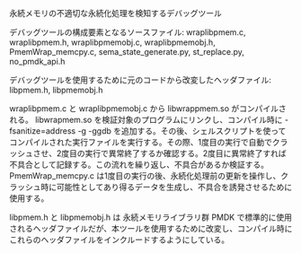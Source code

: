 永続メモリの不適切な永続化処理を検知するデバッグツール

デバッグツールの構成要素となるソースファイル:
wraplibpmem.c,
wraplibpmem.h,
wraplibpmemobj.c,
wraplibpmemobj.h,
PmemWrap_memcpy.c,
sema_state_generate.py,
st_replace.py,
no_pmdk_api.h

デバッグツールを使用するために元のコードから改変したヘッダファイル:
libpmem.h,
libpmemobj.h

wraplibpmem.c と wraplibpmemobj.c から libwrappmem.so がコンパイルされる。
libwrapmem.so を検証対象のプログラムにリンクし、コンパイル時に -fsanitize=address -g -ggdb を追加する。その後、シェルスクリプトを使ってコンパイルされた実行ファイルを実行する。その際、1度目の実行で自動でクラッシュさせ、2度目の実行で異常終了するか確認する。2度目に異常終了すれば不具合として記録する。この流れを繰り返し、不具合があるか検証する。
PmemWrap_memcpy.c は1度目の実行の後、永続化処理前の更新を操作し、クラッシュ時に可能性としてあり得るデータを生成し、不具合を誘発させるために使用する。

libpmem.h と libpmemobj.h は 永続メモリライブラリ群 PMDK で標準的に使用されるヘッダファイルだが、本ツールを使用するために改変し、コンパイル時にこれらのヘッダファイルをインクルードするようにしている。